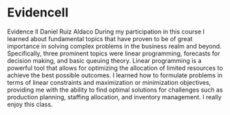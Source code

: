 # EvidenceII
Evidence II Daniel Ruiz Aldaco
During my participation in this course I learned about fundamental topics that have proven to be of great importance in solving complex problems in the business realm and beyond. Specifically, three prominent topics were linear programming, forecasts for decision making, and basic queuing theory. Linear programming is a powerful tool that allows for optimizing the allocation of limited resources to achieve the best possible outcomes. I learned how to formulate problems in terms of linear constraints and maximization or minimization objectives, providing me with the ability to find optimal solutions for challenges such as production planning, staffing allocation, and inventory management. I really enjoy this class. 
